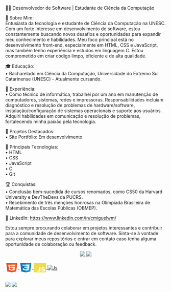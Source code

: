 👨‍💻 Desenvolvedor de Software | Estudante de Ciência da Computação

🌟 Sobre Mim: <br>
Entusiasta da tecnologia e estudante de Ciência da Computação na UNESC. Com um forte interesse em desenvolvimento de software, estou constantemente buscando novos desafios e oportunidades para expandir meu conhecimento e habilidades. Meu foco principal está no desenvolvimento front-end, especialmente em HTML, CSS e JavaScript, mas também tenho experiência e estudos em linguagem C. Estou comprometido em criar código limpo, eficiente e de alta qualidade.

🎓 Educação: <br>
• Bacharelado em Ciência da Computação, Universidade do Extremo Sul Catarinense (UNESC) - Atualmente cursando.

💼 Experiência: <br>
• Como técnico de informática, trabalhei por um ano em manutenção de computadores, sistemas, redes e impressoras. Responsabilidades incluíam diagnóstico e resolução de problemas de hardware/software, instalação/configuração de sistemas operacionais e suporte aos usuários. Adquiri habilidades em comunicação e resolução de problemas, fortalecendo minha paixão pela tecnologia.

🚀 Projetos Destacados: <br>
• Site Portfólio: Em desenvolvimento

🔧 Principais Tecnologias: <br>
• HTML <br>
• CSS <br>
• JavaScript <br>
• C <br> 
• Git <br> 

🏆 Conquistas: <br>
• Conclusão bem-sucedida de cursos renomados, como CS50 da Harvard University e DevTheDevs da PUCRS. <br>
• Recebimento de três menções honrosas na Olimpíada Brasileira de Matemática das Escolas Públicas (OBMEP).

🔗 LinkedIn: https://www.linkedin.com/in/cmiguelwm/

Estou sempre procurando colaborar em projetos interessantes e contribuir para a comunidade de desenvolvimento de software. Sinta-se à vontade para explorar meus repositórios e entrar em contato caso tenha alguma oportunidade de colaboração ou feedback.

<div align="center">
  <a href="https://github.com/ckzwebber">
  <img height="230em" src="https://github-readme-stats.vercel.app/api?username=ckzwebber&show_icons=true&theme=radical&include_all_commits=true&count_private=true"/>
  <img height="150em" src="https://github-readme-stats.vercel.app/api/top-langs/?username=ckzwebber&layout=compact&langs_count=7&theme=radical"/>
</div>
  
<div style="display: inline_block"><br>
  <img align="center" alt="HTML" height="30" width="40" src="https://raw.githubusercontent.com/devicons/devicon/master/icons/html5/html5-original.svg">
  <img align="center" alt="CSS" height="30" width="40" src="https://raw.githubusercontent.com/devicons/devicon/master/icons/css3/css3-original.svg">
  <img align="center" alt="Js" height="30" width="40" src="https://raw.githubusercontent.com/devicons/devicon/master/icons/javascript/javascript-plain.svg">
  <img align="center" alt="Js" height="30" width="40" src="https://cdn.jsdelivr.net/gh/devicons/devicon@latest/icons/cplusplus/cplusplus-original.svg">
</div>
  
##
  
<div>
  <a href="https://www.linkedin.com/in/cmiguelwm/" target="_blank"><img src="https://img.shields.io/badge/LinkedIn-0077B5?style=for-the-badge&logo=linkedin&logoColor=white" target="_blank"></a>
  <a href="https://steamcommunity.com/id/ckzwebber" target="_blank"><img src="https://img.shields.io/badge/Steam-000000?style=for-the-badge&logo=steam&logoColor=white" target="_blank"></a>
</div>
